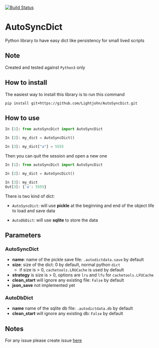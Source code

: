 [![Build Status](https://travis-ci.org/Lightjohn/AutoSyncDict.svg?branch=master)](https://travis-ci.org/Lightjohn/AutoSyncDict)

# AutoSyncDict

Python library to have easy dict like persistency for small lived scripts

## Note

Created and tested against `Python3` only

## How to install

The easiest way to install this library is to run this command

`pip install git+https://github.com/Lightjohn/AutoSyncDict.git`

## How to use

```python
In [1]: from autoSyncDict import AutoSyncDict                                                                                               

In [2]: my_dict = AutoSyncDict()                                                                                                                  

In [3]: my_dict["a"] = 5555 
```

Then you can quit the session and open a new one

```python
In [1]: from autoSyncDict import AutoSyncDict                                                                                               

In [2]: my_dict = AutoSyncDict()                                                                                                                  

In [3]: my_dict                                                                                                                                   
Out[3]: {'a': 5555}

```

There is two kind of dict:

* `AutoSyncDict`: will use **pickle** at the beginning and end of the object 
life to load and save data

* `AutoDbDict`: will use **sqlite** to store the data

## Parameters
 
### AutoSyncDict
 
 * **name**: name of the pickle save file: `.autodictdata.save` by default
 * **size**: size of the dict: 0 by default, normal python `dict`
   * if size is > 0, `cachetools.LRUCache` is used by default
 * **strategy** is size is > 0, options are `lru` and `lfu` for `cachetools.LFUCache`
 * **clean_start** will ignore any existing file: `False` by default
 * **json_save** not implemented yet
 
### AutoDbDict

* **name** name of the sqlite db file: `.autodictdata.db` by default
* **clean_start** will ignore any existing db: `False` by default

## Notes

For any issue please create issue [here](https://github.com/Lightjohn/AutoSyncDict/issues)